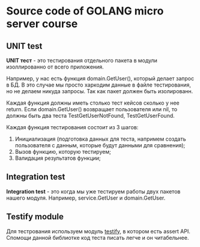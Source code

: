 # Source code of GOLANG micro server course

## UNIT test
**UNIT тест** - это тестирования отдельного пакета в модули изоллированно от всего приложения. 

Например, у нас есть функция domain.GetUser(), который делает запрос в БД. В это случае мы просто харкодим данные в файле тестирования, но не делаем никуда запросы. Так как пакет должен быть изолированн.

Каждая функция должны иметь столько тест кейсов сколько у нее return. Если domain.GetUser() возвращает пользователя или nil, то должны быть два теста TestGetUserNotFound, TestGetUserFound.

Каждая функция тестирования состоит из 3 шагов:
1. Инициализация (подготовка данных для теста, напримем создать пользователя с данным, которые будут данными для сравнения);
2. Вызов функцию, которую тестируем;
3. Валидация результатов функции;


## Integration test
**Integration test** - это когда мы уже тестируем работы двух пакетов нашего модуля. Например, service.GetUser и domain.GetUser.


## Testify module
Для тестрования используем модуль [testify](https://github.com/stretchr/testify), в котором есть assert API. Спомощи данной библиотке код теста писать легче и он читабельнее.
